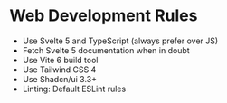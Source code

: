 # Web Development Rules

- Use Svelte 5 and TypeScript (always prefer over JS)
- Fetch Svelte 5 documentation when in doubt
- Use Vite 6 build tool
- Use Tailwind CSS 4  
- Use Shadcn/ui 3.3+
- Linting: Default ESLint rules
